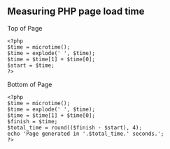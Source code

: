 ## Measuring PHP page load time

Top of Page
```
<?php
$time = microtime(); 
$time = explode(' ', $time); 
$time = $time[1] + $time[0]; 
$start = $time; 
?>
```


Bottom of Page
```
<?php
$time = microtime(); 
$time = explode(' ', $time); 
$time = $time[1] + $time[0]; 
$finish = $time; 
$total_time = round(($finish - $start), 4); 
echo 'Page generated in '.$total_time.' seconds.'; 
?>
```
